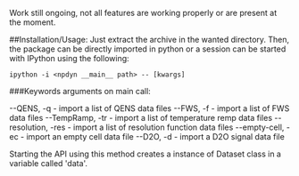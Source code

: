 Work still ongoing, not all features are working properly or are present at the moment.

##Installation/Usage:
Just extract the archive in the wanted directory.
Then, the package can be directly imported in python or a session can be started with IPython using the following:

    ipython -i <npdyn __main__ path> -- [kwargs]

###Keywords arguments on main call:

--QENS, -q            - import a list of QENS data files
--FWS, -f             - import a list of FWS data files
--TempRamp, -tr       - import a list of temperature remp data files
--resolution, -res    - import a list of resolution function data files
--empty-cell, -ec     - import an empty cell data file
--D2O, -d             - import a D2O signal data file

Starting the API using this method creates a instance of Dataset class in a variable called 'data'.
